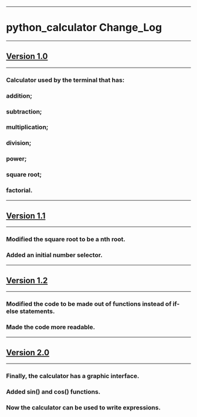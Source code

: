 -----------
# python_calculator Change_Log
-----------
## [Version 1.0](https://github.com/Assassin0rco/python_calculator/blob/main/calculator_v1.0.py)
-----------
  
### Calculator used by the terminal that has:
### addition;
### subtraction;
### multiplication;
### division;
### power;
### square root;
### factorial.

-----------
## [Version 1.1](https://github.com/Assassin0rco/python_calculator/blob/main/calculator_v1.1.py)
-----------
   
### Modified the square root to be a nth root.
### Added an initial number selector.

-----------
## [Version 1.2](https://github.com/Assassin0rco/python_calculator/blob/main/calculator_v1.2.py)
-----------

### Modified the code to be made out of functions instead of if-else statements.
### Made the code more readable.

-----------
## [Version 2.0](https://github.com/Assassin0rco/python_calculator/blob/main/calculator_v2.0.py)
-----------

### Finally, the calculator has a graphic interface.
### Added sin() and cos() functions.
### Now the calculator can be used to write expressions.
